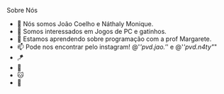 Sobre Nós 
- 👋 Nós somos João Coelho e Náthaly Monique.
- 👀 Somos interessados em Jogos de PC e gatinhos.
- 🌱 Estamos aprendendo sobre programação com a prof Margarete.
- 📫 Pode nos encontrar pelo instagram!  @'_'pvd.jao.'_' e @'_'pvd.n4ty"_"
- :kite:
- :crescent_moon:
- :cat:
- :hamster: 
<ins>
